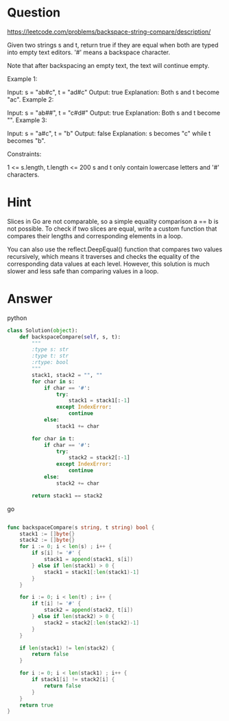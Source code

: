Question
=========

https://leetcode.com/problems/backspace-string-compare/description/

Given two strings s and t, return true if they are equal when both are typed into empty text editors. '#' means a backspace character.

Note that after backspacing an empty text, the text will continue empty.

 

Example 1:

Input: s = "ab#c", t = "ad#c"
Output: true
Explanation: Both s and t become "ac".
Example 2:

Input: s = "ab##", t = "c#d#"
Output: true
Explanation: Both s and t become "".
Example 3:

Input: s = "a#c", t = "b"
Output: false
Explanation: s becomes "c" while t becomes "b".
 

Constraints:

1 <= s.length, t.length <= 200
s and t only contain lowercase letters and '#' characters.



Hint
====

Slices in Go are not comparable, so a simple equality comparison a == b is not possible. To check if two slices are equal, write a custom function that compares their lengths and corresponding elements in a loop.

You can also use the reflect.DeepEqual() function that compares two values recursively, which means it traverses and checks the equality of the corresponding data values at each level. However, this solution is much slower and less safe than comparing values in a loop. 


Answer
======

python

```python
class Solution(object):
    def backspaceCompare(self, s, t):
        """
        :type s: str
        :type t: str
        :rtype: bool
        """
        stack1, stack2 = "", ""
        for char in s:
            if char == '#':
                try:
                    stack1 = stack1[:-1]
                except IndexError:
                    continue
            else:
                stack1 += char

        for char in t:
            if char == '#':
                try:
                    stack2 = stack2[:-1]
                except IndexError:
                    continue
            else:
                stack2 += char

        return stack1 == stack2
```


go

```go

func backspaceCompare(s string, t string) bool {
    stack1 := []byte{}
    stack2 := []byte{}
    for i := 0; i < len(s) ; i++ {
        if s[i] != '#' {
            stack1 = append(stack1, s[i])
        } else if len(stack1) > 0 {
            stack1 = stack1[:len(stack1)-1]
        }
    }

    for i := 0; i < len(t) ; i++ {
        if t[i] != '#' {
            stack2 = append(stack2, t[i])
        } else if len(stack2) > 0 {
            stack2 = stack2[:len(stack2)-1]
        }
    }

    if len(stack1) != len(stack2) {
        return false
    }

    for i := 0; i < len(stack1) ; i++ {
        if stack1[i] != stack2[i] {
            return false
        }
    }
    return true
}
```